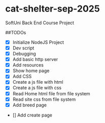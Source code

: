# cat-shelter-sep-2025
SoftUni Back End Course Project

##TODOs

- [x] Initialize NodeJS Project
- [x] Dev script
- [x] Debugging
- [x] Add basic http server
- [x] Add resources
- [x] Show home page
- [x] Add CSS
- [x] Create a js file with html
- [x] Create a js file with css
- [x] Read Home html file from file system
- [x] Read site css from file system
- [x] Add breed page
- [] Add create page